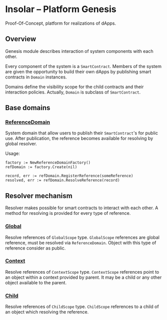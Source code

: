 Insolar – Platform Genesis
==================================================
Proof-Of-Concept, platform for realizations of dApps.

Overview
--------
Genesis module describes interaction of system components with each other.

Every component of the system is a `SmartContract`. Members of the system are given the opportunity to build their own dApps by publishing smart contracts in `Domain` instances.

Domains define the visibility scope for the child contracts and their interaction policies. Actually, `Domain` is subclass of `SmartContract`.


Base domains
--------------
### [ReferenceDomain](https://godoc.org/github.com/insolar/insolar/genesis/public/core/reference.go)

System domain that allow users to publish their `SmartContract`'s for public use. 
After publication, the reference becomes available for resolving by global resolver.

Usage:
```
factory := NewReferenceDomainFactory()
refDomain := factory.Create(nil)

record, err := refDomain.RegisterReference(someReference)
resolved, err := refDomain.ResolveReference(record)
```

Resolver mechanism
--------------
Resolver makes possible for smart contracts to interact with each other.
A method for resolving is provided for every type of reference.

### [Global](https://godoc.org/github.com/insolar/insolar/genesis/model/resolver/global.go)
Resolve references of `GlobalScope` type.
`GlobalScope` references are global reference, must be resolved via `ReferenceDomain`.
 Object with this type of reference consider as public. 


### [Context](https://godoc.org/github.com/insolar/insolar/genesis/model/resolver/context.go)
Resolve references of `ContextScope` type.
`ContextScope` references point to an object within a context provided by parent.
It may be a child or any other object available to the parent.


### [Child](https://godoc.org/github.com/insolar/insolar/genesis/model/resolver/child.go)
Resolve references of `ChildScope` type.
`ChildScope` references to a child of an object which resolving the reference.
